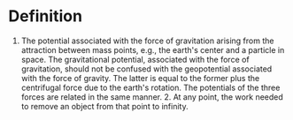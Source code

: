 # Definition

1.  The potential associated with the force of gravitation arising from
    the attraction between mass points, e.g., the earth's center and a
    particle in space. The gravitational potential, associated with the
    force of gravitation, should not be confused with the geopotential
    associated with the force of gravity. The latter is equal to the
    former plus the centrifugal force due to the earth's rotation. The
    potentials of the three forces are related in the same manner. 2. At
    any point, the work needed to remove an object from that point to
    infinity.
